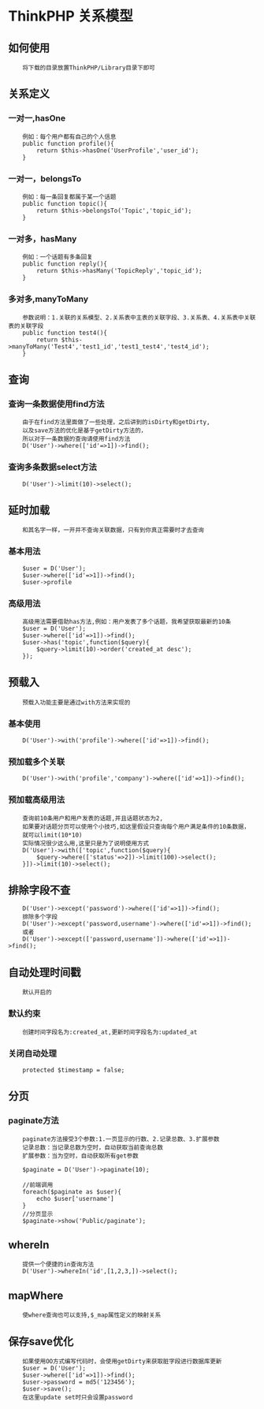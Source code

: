 ThinkPHP 关系模型
================================
如何使用
----------------------------------------
        将下载的目录放置ThinkPHP/Library目录下即可
关系定义
---------------------------------
### 一对一,hasOne
        例如：每个用户都有自己的个人信息
        public function profile(){
            return $this->hasOne('UserProfile','user_id');
        }
### 一对一，belongsTo
        例如：每一条回复都属于某一个话题
        public function topic(){
            return $this->belongsTo('Topic','topic_id');
        }
### 一对多，hasMany
        例如：一个话题有多条回复
        public function reply(){
            return $this->hasMany('TopicReply','topic_id');
        }
### 多对多,manyToMany
        参数说明：1.关联的关系模型、2.关系表中主表的关联字段、3.关系表、4.关系表中关联表的关联字段
        public function test4(){
            return $this->manyToMany('Test4','test1_id','test1_test4','test4_id');
        }
查询
--------------------------------------------------------
### 查询一条数据使用find方法
        由于在find方法里面做了一些处理，之后讲到的isDirty和getDirty,
        以及save方法的优化是基于getDirty方法的，
        所以对于一条数据的查询请使用find方法
        D('User')->where(['id'=>1])->find();
### 查询多条数据select方法
        D('User')->limit(10)->select();

延时加载
-----------------------------------------------
        和其名字一样，一开并不查询关联数据，只有到你真正需要时才去查询
### 基本用法
        $user = D('User');
        $user->where(['id'=>1])->find();
        $user->profile
### 高级用法
        高级用法需要借助has方法,例如：用户发表了多个话题，我希望获取最新的10条
        $user = D('User');
        $user->where(['id'=>1])->find();
        $user->has('topic',function($query){
            $query->limit(10)->order('created_at desc');
        });

预载入
-------------------------------------------------
        预载入功能主要是通过with方法来实现的
### 基本使用
        D('User')->with('profile')->where(['id'=>1])->find();
### 预加载多个关联
        D('User')->with('profile','company')->where(['id'=>1])->find();
### 预加载高级用法
        查询前10条用户和用户发表的话题,并且话题状态为2,
        如果要对话题分页可以使用个小技巧,如这里假设只查询每个用户满足条件的10条数据，
        就可以limit(10*10)
        实际情况很少这么用,这里只是为了说明使用方式
        D('User')->with(['topic',function($query){
            $query->where(['status'=>2])->limit(100)->select();
        }])->limit(10)->select();

排除字段不查
-----------------------------------------------
        D('User')->except('password')->where(['id'=>1])->find();
        排除多个字段
        D('User')->except('password,username')->where(['id'=>1])->find();
        或者
        D('User')->except(['password,username'])->where(['id'=>1])->find();

自动处理时间戳
--------------------------------------------------
        默认开启的
### 默认约束
        创建时间字段名为:created_at,更新时间字段名为:updated_at
### 关闭自动处理
        protected $timestamp = false;

分页
--------------------------------------------------
### paginate方法
        paginate方法接受3个参数:1.一页显示的行数、2.记录总数、3.扩展参数
        记录总数：当记录总数为空时，自动获取当前查询总数
        扩展参数：当为空时，自动获取所有get参数

        $paginate = D('User')->paginate(10);

        //前端调用
        foreach($paginate as $user){
            echo $user['username']
        }
        //分页显示
        $paginate->show('Public/paginate');

whereIn
-----------------------------------------------------
        提供一个便捷的in查询方法
        D('User')->whereIn('id',[1,2,3,])->select();

mapWhere
-----------------------------------------------------
        使where查询也可以支持,$_map属性定义的映射关系

保存save优化
-----------------------------------------------------
        如果使用OO方式编写代码时，会使用getDirty来获取脏字段进行数据库更新
        $user = D('User');
        $user->where(['id'=>1])->find();
        $user->password = md5('123456');
        $user->save();
        在这里update set时只会设置password





